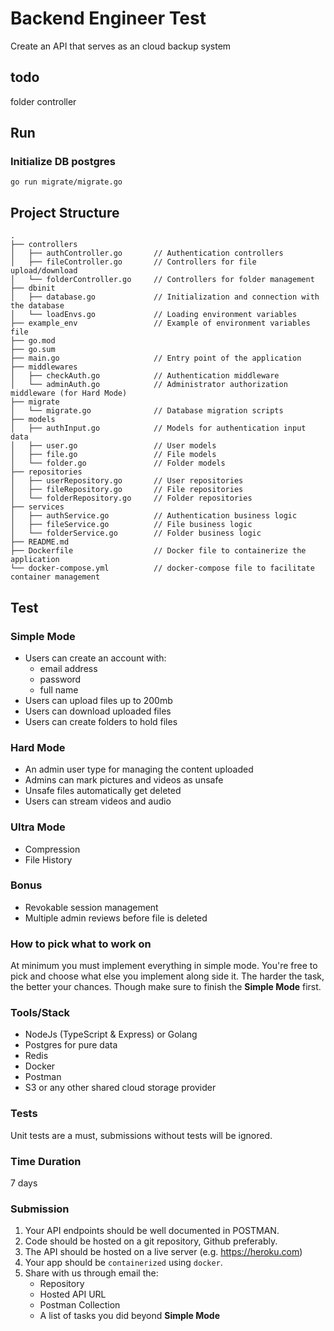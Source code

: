 # Backend Engineer Test

Create an API that serves as an cloud backup system

## todo 

folder controller

## Run

### Initialize DB postgres

    go run migrate/migrate.go

## Project Structure

```
.
├── controllers
│   ├── authController.go       // Authentication controllers
│   ├── fileController.go       // Controllers for file upload/download
│   └── folderController.go     // Controllers for folder management
├── dbinit
│   ├── database.go             // Initialization and connection with the database
│   └── loadEnvs.go             // Loading environment variables
├── example_env                 // Example of environment variables file
├── go.mod
├── go.sum
├── main.go                     // Entry point of the application
├── middlewares
│   ├── checkAuth.go            // Authentication middleware
│   └── adminAuth.go            // Administrator authorization middleware (for Hard Mode)
├── migrate
│   └── migrate.go              // Database migration scripts
├── models
│   ├── authInput.go            // Models for authentication input data
│   ├── user.go                 // User models
│   ├── file.go                 // File models
│   └── folder.go               // Folder models
├── repositories
│   ├── userRepository.go       // User repositories
│   ├── fileRepository.go       // File repositories
│   └── folderRepository.go     // Folder repositories
├── services
│   ├── authService.go          // Authentication business logic
│   ├── fileService.go          // File business logic
│   └── folderService.go        // Folder business logic
├── README.md
├── Dockerfile                  // Docker file to containerize the application
└── docker-compose.yml          // docker-compose file to facilitate container management
```



## Test

### Simple Mode
- Users can create an account with:
    - email address
    - password
    - full name
- Users can upload files up to 200mb
- Users can download uploaded files
- Users can create folders to hold files

### Hard Mode
- An admin user type for managing the content uploaded
- Admins can mark pictures and videos as unsafe
- Unsafe files automatically get deleted
- Users can stream videos and audio

### Ultra Mode
- Compression
- File History

### Bonus
- Revokable session management
- Multiple admin reviews before file is deleted

### How to pick what to work on
At minimum you must implement everything in simple mode. You're free to pick and choose what else you
implement along side it. The harder the task, the better your chances. Though make sure to finish the **Simple Mode**
first.

### Tools/Stack

- NodeJs (TypeScript & Express) or Golang
- Postgres for pure data
- Redis
- Docker
- Postman
- S3 or any other shared cloud storage provider

### Tests

Unit tests are a must, submissions without tests will be ignored.


### Time Duration

7 days

### Submission

1. Your API endpoints should be well documented in POSTMAN.
2. Code should be hosted on a git repository, Github preferably.
3. The API should be hosted on a live server (e.g. https://heroku.com)
4. Your app should be `containerized` using `docker`.
5. Share with us through email the:
    - Repository
    - Hosted API URL
    - Postman Collection
    - A list of tasks you did beyond **Simple Mode**
